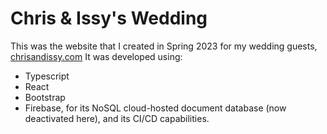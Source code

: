 # Chris & Issy's Wedding
This was the website that I created in Spring 2023 for my wedding guests, [chrisandissy.com](https://chrisandissy.com/) 
It was developed using:
- Typescript
- React
- Bootstrap
- Firebase, for its NoSQL cloud-hosted document database (now deactivated here), and its CI/CD capabilities.
